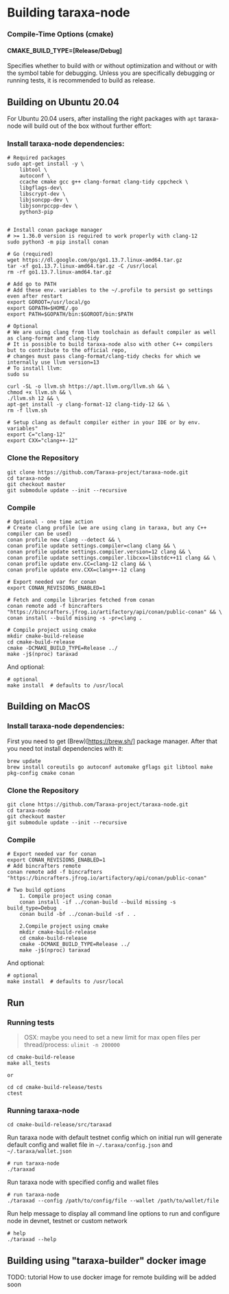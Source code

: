 # Building taraxa-node

### Compile-Time Options (cmake)

#### CMAKE_BUILD_TYPE=[Release/Debug]

Specifies whether to build with or without optimization and without or with
the symbol table for debugging. Unless you are specifically debugging or
running tests, it is recommended to build as release.

## Building on Ubuntu 20.04
For Ubuntu 20.04 users, after installing the right packages with `apt` taraxa-node
will build out of the box without further effort:

### Install taraxa-node dependencies:

    # Required packages
    sudo apt-get install -y \
        libtool \
        autoconf \
        ccache cmake gcc g++ clang-format clang-tidy cppcheck \
        libgflags-dev\
        libscrypt-dev \
        libjsoncpp-dev \
        libjsonrpccpp-dev \
        python3-pip


    # Install conan package manager
    # >= 1.36.0 version is required to work properly with clang-12
    sudo python3 -m pip install conan

    # Go (required)
    wget https://dl.google.com/go/go1.13.7.linux-amd64.tar.gz
    tar -xf go1.13.7.linux-amd64.tar.gz -C /usr/local
    rm -rf go1.13.7.linux-amd64.tar.gz

    # Add go to PATH
    # Add these env. variables to the ~/.profile to persist go settings even after restart
    export GOROOT=/usr/local/go
    export GOPATH=$HOME/.go
    export PATH=$GOPATH/bin:$GOROOT/bin:$PATH

    # Optional 
    # We are using clang from llvm toolchain as default compiler as well as clang-format and clang-tidy
    # It is possible to build taraxa-node also with other C++ compilers but to contribute to the official repo,
    # changes must pass clang-format/clang-tidy checks for which we internally use llvm version=13
    # To install llvm:
    sudo su

    curl -SL -o llvm.sh https://apt.llvm.org/llvm.sh && \
    chmod +x llvm.sh && \
    ./llvm.sh 12 && \
    apt-get install -y clang-format-12 clang-tidy-12 && \
    rm -f llvm.sh

    # Setup clang as default compiler either in your IDE or by env. variables"
    export C="clang-12"    
    export CXX="clang++-12"

### Clone the Repository

    git clone https://github.com/Taraxa-project/taraxa-node.git
    cd taraxa-node
    git checkout master
    git submodule update --init --recursive

### Compile

    # Optional - one time action
    # Create clang profile (we are using clang in taraxa, but any C++ compiler can be used)
    conan profile new clang --detect && \
    conan profile update settings.compiler=clang clang && \
    conan profile update settings.compiler.version=12 clang && \
    conan profile update settings.compiler.libcxx=libstdc++11 clang && \
    conan profile update env.CC=clang-12 clang && \
    conan profile update env.CXX=clang++-12 clang 

    # Export needed var for conan 
    export CONAN_REVISIONS_ENABLED=1
    
    # Fetch and compile libraries fetched from conan
    conan remote add -f bincrafters "https://bincrafters.jfrog.io/artifactory/api/conan/public-conan" && \
    conan install --build missing -s -pr=clang .

    # Compile project using cmake
    mkdir cmake-build-release
    cd cmake-build-release
    cmake -DCMAKE_BUILD_TYPE=Release ../
    make -j$(nproc) taraxad

And optional:

    # optional
    make install  # defaults to /usr/local

## Building on MacOS

### Install taraxa-node dependencies:

First you need to get (Brew)[https://brew.sh/] package manager. After that you need tot install dependencies with it:

    brew update
    brew install coreutils go autoconf automake gflags git libtool make pkg-config cmake conan

### Clone the Repository

    git clone https://github.com/Taraxa-project/taraxa-node.git
    cd taraxa-node
    git checkout master
    git submodule update --init --recursive

### Compile

    # Export needed var for conan 
    export CONAN_REVISIONS_ENABLED=1
    # Add bincrafters remote
    conan remote add -f bincrafters "https://bincrafters.jfrog.io/artifactory/api/conan/public-conan" 

    # Two build options 
        1. Compile project using conan
        conan install -if ../conan-build --build missing -s build_type=Debug .
        conan build -bf ../conan-build -sf . .

        2.Compile project using cmake
        mkdir cmake-build-release
        cd cmake-build-release
        cmake -DCMAKE_BUILD_TYPE=Release ../
        make -j$(nproc) taraxad

And optional:

    # optional
    make install  # defaults to /usr/local

## Run 
### Running tests

> OSX: maybe you need to set a new limit for max open files per thread/process: `ulimit -n 200000`

    cd cmake-build-release
    make all_tests 

    or 

    cd cd cmake-build-release/tests
    ctest

### Running taraxa-node
    cd cmake-build-release/src/taraxad

Run taraxa node with default testnet config which on initial run will generate default
config and wallet file in `~/.taraxa/config.json` and `~/.taraxa/wallet.json`

    # run taraxa-node
    ./taraxad

Run taraxa node with specified config and wallet files

    # run taraxa-node
    ./taraxad --config /path/to/config/file --wallet /path/to/wallet/file

Run help message to display all command line options to run and configure node
in devnet, testnet or custom network

    # help
    ./taraxad --help

## Building using "taraxa-builder" docker image

TODO: tutorial How to use docker image for remote building will be added soon

